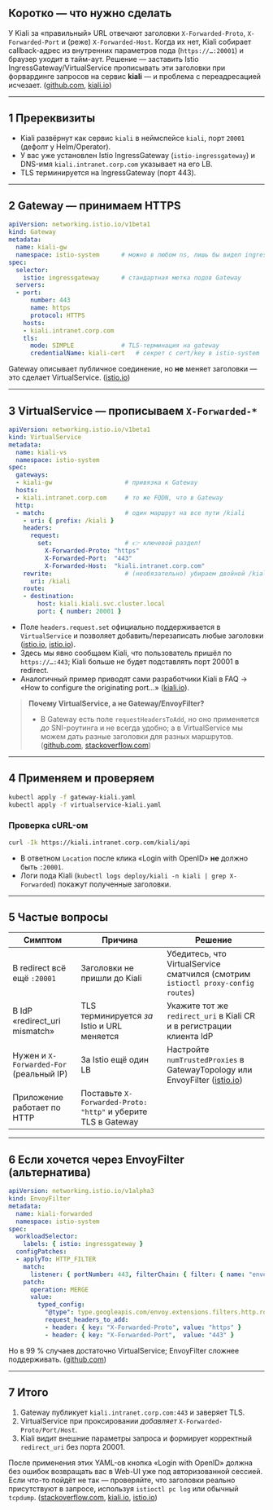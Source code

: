 ## Коротко — что нужно сделать

У Kiali за «правильный» URL отвечают заголовки `X-Forwarded-Proto`, `X-Forwarded-Port` и (реже) `X-Forwarded-Host`. Когда их нет, Kiali собирает callback-адрес из внутренних параметров пода (`https://…:20001`) и браузер уходит в тайм-аут. Решение — заставить Istio IngressGateway/VirtualService прописывать эти заголовки при форвардинге запросов на сервис **kiali** — и проблема с переадресацией исчезает. ([github.com][1], [kiali.io][2])

---

## 1 Пререквизиты

* Kiali развёрнут как сервис `kiali` в неймспейсе `kiali`, порт `20001` (дефолт у Helm/Operator).
* У вас уже установлен Istio IngressGateway (`istio-ingressgateway`) и DNS-имя `kiali.intranet.corp.com` указывает на его LB.
* TLS терминируется на IngressGateway (порт 443).

---

## 2 Gateway — принимаем HTTPS

```yaml
apiVersion: networking.istio.io/v1beta1
kind: Gateway
metadata:
  name: kiali-gw
  namespace: istio-system      # можно в любом ns, лишь бы видел ingressgateway
spec:
  selector:
    istio: ingressgateway      # стандартная метка подов Gateway
  servers:
  - port:
      number: 443
      name: https
      protocol: HTTPS
    hosts:
    - kiali.intranet.corp.com
    tls:
      mode: SIMPLE             # TLS-терминация на gateway
      credentialName: kiali-cert   # секрет с cert/key в istio-system
```

Gateway описывает публичное соединение, но **не** меняет заголовки — это сделает VirtualService. ([istio.io][3])

---

## 3 VirtualService — прописываем `X-Forwarded-*`

```yaml
apiVersion: networking.istio.io/v1beta1
kind: VirtualService
metadata:
  name: kiali-vs
  namespace: istio-system
spec:
  gateways:
  - kiali-gw                    # привязка к Gateway
  hosts:
  - kiali.intranet.corp.com     # то же FQDN, что в Gateway
  http:
  - match:                      # один маршрут на все пути /kiali
    - uri: { prefix: /kiali }
    headers:
      request:
        set:                    # 👉 ключевой раздел!
          X-Forwarded-Proto: "https"
          X-Forwarded-Port:  "443"
          X-Forwarded-Host:  "kiali.intranet.corp.com"
    rewrite:                    # (необязательно) убираем двойной /kiali/kiali
      uri: /kiali
    route:
    - destination:
        host: kiali.kiali.svc.cluster.local
        port: { number: 20001 }
```

* Поле `headers.request.set` официально поддерживается в `VirtualService` и позволяет добавить/перезаписать любые заголовки ([istio.io][4], [istio.io][5]).
* Здесь мы явно сообщаем Kiali, что пользователь пришёл по `https://…:443`; Kiali больше не будет подставлять порт 20001 в redirect.
* Аналогичный пример приводят сами разработчики Kiali в FAQ → «How to configure the originating port…» ([kiali.io][2]).

> **Почему VirtualService, а не Gateway/EnvoyFilter?**
>
> * В Gateway есть поле `requestHeadersToAdd`, но оно применяется *до* SNI-роутинга и не всегда удобно; а в VirtualService мы можем дать разные заголовки для разных маршрутов. ([github.com][6], [stackoverflow.com][7])

---

## 4 Применяем и проверяем

```bash
kubectl apply -f gateway-kiali.yaml
kubectl apply -f virtualservice-kiali.yaml
```

### Проверка cURL-ом

```bash
curl -Ik https://kiali.intranet.corp.com/kiali/api
```

* В ответном `Location` после клика «Login with OpenID» **не** должно быть `:20001`.
* Логи пода Kiali (`kubectl logs deploy/kiali -n kiali | grep X-Forwarded`) покажут полученные заголовки.

---

## 5 Частые вопросы

| Симптом                                 | Причина                                                       | Решение                                                                          |
| --------------------------------------- | ------------------------------------------------------------- | -------------------------------------------------------------------------------- |
| В redirect всё ещё `:20001`             | Заголовки не пришли до Kiali                                  | Убедитесь, что VirtualService сматчился (смотрим `istioctl proxy-config routes`) |
| В IdP «redirect\_uri mismatch»          | TLS терминируется *за* Istio и URL меняется                   | Укажите тот же `redirect_uri` в Kiali CR и в регистрации клиента IdP             |
| Нужен и `X-Forwarded-For` (реальный IP) | За Istio ещё один LB                                          | Настройте `numTrustedProxies` в GatewayTopology или EnvoyFilter ([istio.io][8])  |
| Приложение работает по HTTP             | Поставьте `X-Forwarded-Proto: "http"` и уберите TLS в Gateway |                                                                                  |

---

## 6 Если хочется через EnvoyFilter (альтернатива)

```yaml
apiVersion: networking.istio.io/v1alpha3
kind: EnvoyFilter
metadata:
  name: kiali-forwarded
  namespace: istio-system
spec:
  workloadSelector:
    labels: { istio: ingressgateway }
  configPatches:
  - applyTo: HTTP_FILTER
    match:
      listener: { portNumber: 443, filterChain: { filter: { name: "envoy.filters.network.http_connection_manager" } } }
    patch:
      operation: MERGE
      value:
        typed_config:
          "@type": type.googleapis.com/envoy.extensions.filters.http.router.v3.Router
          request_headers_to_add:
          - header: { key: "X-Forwarded-Proto", value: "https" }
          - header: { key: "X-Forwarded-Port",  value: "443" }
```

Но в 99 % случаев достаточно VirtualService; EnvoyFilter сложнее поддерживать. ([github.com][9])

---

## 7 Итого

1. Gateway публикует `kiali.intranet.corp.com:443` и заверяет TLS.
2. VirtualService при проксировании *добавляет* `X-Forwarded-Proto/Port/Host`.
3. Kiali видит внешние параметры запроса и формирует корректный `redirect_uri` без порта 20001.

После применения этих YAML-ов кнопка «Login with OpenID» должна без ошибок возвращать вас в Web-UI уже под авторизованной сессией. Если что-то пойдёт не так — проверяйте, что заголовки реально присутствуют в запросе, используя `istioctl pc log` или обычный `tcpdump`. ([stackoverflow.com][10], [kiali.io][11], [istio.io][12])

[1]: https://github.com/kiali/kiali/issues/3111?utm_source=chatgpt.com "Add configuration option to specify Kiali's public port (OIDC support)"
[2]: https://kiali.io/docs/faq/authentication/ "Authentication | Kiali"
[3]: https://istio.io/latest/docs/reference/config/networking/gateway/?utm_source=chatgpt.com "Istio / Gateway"
[4]: https://istio.io/latest/docs/reference/config/networking/virtual-service/?utm_source=chatgpt.com "Istio / Virtual Service"
[5]: https://istio.io/latest/docs/reference/config/networking/virtual-service/ "Istio / Virtual Service"
[6]: https://github.com/istio/istio/issues/7964?utm_source=chatgpt.com "Istio give x-forwarded-proto=http to upstream server when using SSL ..."
[7]: https://stackoverflow.com/questions/66314276/how-to-remove-or-modify-header-from-istio-ingress-gateway?utm_source=chatgpt.com "How to remove or modify header from istio ingress gateway"
[8]: https://istio.io/latest/docs/ops/configuration/traffic-management/network-topologies/?utm_source=chatgpt.com "Configuring Gateway Network Topology - Istio"
[9]: https://github.com/envoyproxy/envoy/issues/3732?utm_source=chatgpt.com "Add X-Forwarded-Port header · Issue #3732 · envoyproxy/envoy"
[10]: https://stackoverflow.com/questions/76635291/include-x-forwarded-port-header-on-requests-through-an-istio-proxy?utm_source=chatgpt.com "Include X-Forwarded-Port header on requests through an Istio proxy"
[11]: https://kiali.io/docs/faq/authentication/?utm_source=chatgpt.com "Authentication - Kiali"
[12]: https://istio.io/latest/blog/2020/show-source-ip/?utm_source=chatgpt.com "Proxy protocol on AWS NLB and Istio ingress gateway"
